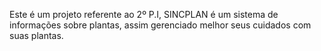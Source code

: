 Este é um projeto referente ao 2º P.I, SINCPLAN é um sistema de informações sobre plantas, assim gerenciado melhor seus cuidados com suas plantas.
